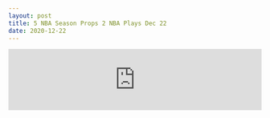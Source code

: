 ```yaml
---
layout: post
title: 5 NBA Season Props 2 NBA Plays Dec 22
date: 2020-12-22
---
```


<div>
  <iframe title="NBA 5 Season Props, 2 NBA Plays" height="122" width="100%" style="border: none;" scrolling="no" data-name="pb-iframe-player" src="https://www.podbean.com/media/player/ntbm3-f5b37d?from=pb6admin&download=1&version=1&auto=0&share=1&download=1&rtl=0&fonts=Helvetica&skin=1&pfauth=&btn-skin=107"></iframe>
</div>
